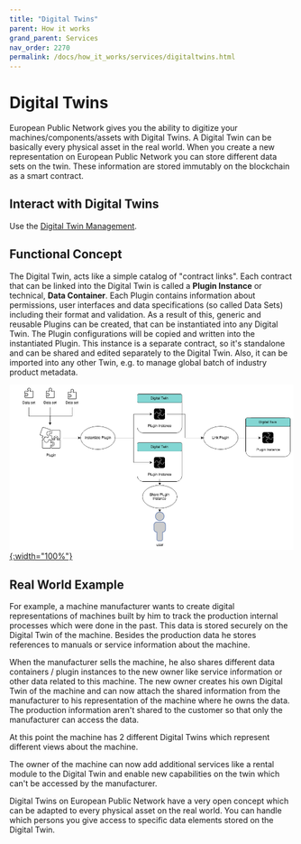 ```yaml
---
title: "Digital Twins"
parent: How it works
grand_parent: Services
nav_order: 2270
permalink: /docs/how_it_works/services/digitaltwins.html
---
```



# Digital Twins

European Public Network gives you the ability to digitize your machines/components/assets with Digital Twins. A Digital Twin can be basically every physical asset in the real world. When you create a new representation on European Public Network you can store different data sets on the twin. These information are stored immutably on the blockchain as a smart contract.

## Interact with Digital Twins
Use the [Digital Twin Management](/docs/first_steps/power_apps/digital-twin.html).

## Functional Concept
The Digital Twin, acts like a simple catalog of "contract links". Each contract that can be linked into the Digital Twin is called a <b>Plugin Instance</b> or technical, <b>Data Container</b>. Each Plugin contains information about permissions, user interfaces and data specifications (so called Data Sets) including their format and validation. As a result of this, generic and reusable Plugins can be created, that can be instantiated into any Digital Twin. The Plugin configurations will be copied and written into the instantiated Plugin. This instance is a separate contract, so it's standalone and can be shared and edited separately to the Digital Twin. Also, it can be imported into any other Twin, e.g. to manage global batch of industry product metadata.

[![my Plugins](/docs/2000_how_it_works/img/digital-twin-apidoc-images-7-functional-ui.png){:width="100%"}](/docs/2000_how_it_works/img/digital-twin-apidoc-images-7-functional-ui.png)


## Real World Example
For example, a machine manufacturer wants to create digital representations of machines built by him to track the production internal processes which were done in the past. This data is stored securely on the Digital Twin of the machine. Besides the production data he stores references to manuals or service information about the machine.

When the manufacturer sells the machine, he also shares different data containers / plugin instances to the new owner like service information or other data related to this machine. The new owner creates his own Digital Twin of the machine and can now attach the shared information from the manufacturer to his representation of the machine where he owns the data. The production information aren't shared to the customer so that only the manufacturer can access the data.

At this point the machine has 2 different Digital Twins which represent different views about the machine.

The owner of the machine can now add additional services like a rental module to the Digital Twin and enable new capabilities on the twin which can't be accessed by the manufacturer.

Digital Twins on European Public Network have a very open concept which can be adapted to every physical asset on the real world. You can handle which persons you give access to specific data elements stored on the Digital Twin.
